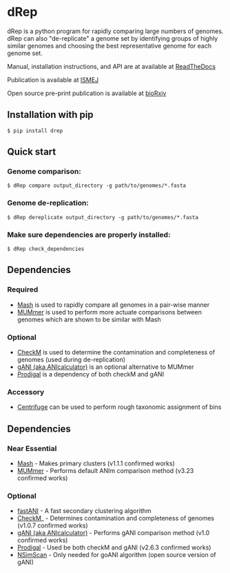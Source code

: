 # dRep

dRep is a python program for rapidly comparing large numbers of genomes. dRep can also "de-replicate" a genome set by identifying groups of highly similar genomes and choosing the best representative genome for each genome set.

Manual, installation instructions, and API are at available at
[ReadTheDocs](https://drep.readthedocs.io/en/latest/)

Publication is available at
[ISMEJ](http://www.nature.com/ismej/journal/vaop/ncurrent/full/ismej2017126a.html)

Open source pre-print publication is available at
[bioRxiv](https://doi.org/10.1101/108142)

## Installation with pip
```
$ pip install drep
```

## Quick start

### Genome comparison:
```
$ dRep compare output_directory -g path/to/genomes/*.fasta
```

### Genome de-replication:
```
$ dRep dereplicate output_directory -g path/to/genomes/*.fasta
```

### Make sure dependencies are properly installed:
```
$ dRep check_dependencies
```

## Dependencies
### Required
* [Mash](https://genomebiology.biomedcentral.com/articles/10.1186/s13059-016-0997-x) is used to rapidly compare all genomes in a pair-wise manner
* [MUMmer](http://mummer.sourceforge.net/) is used to perform more actuate comparisons between genomes which are shown to be similar with Mash

### Optional
* [CheckM](http://ecogenomics.github.io/CheckM/) is used to determine the contamination and completeness of genomes (used during de-replication)
* [gANI (aka ANIcalculator)](https://ani.jgi-psf.org/html/download.php?) is an optional alternative to MUMmer
* [Prodigal](http://prodigal.ornl.gov/) is a dependency of both checkM and gANI

### Accessory
* [Centrifuge](https://omictools.com/centrifuge-tool) can be used to perform rough taxonomic assignment of bins

## Dependencies
### Near Essential
* [Mash](https://genomebiology.biomedcentral.com/articles/10.1186/s13059-016-0997-x>) - Makes primary clusters (v1.1.1 confirmed works)
* [MUMmer](http://mummer.sourceforge.net/) - Performs default ANIm comparison method (v3.23 confirmed works)

### Optional

* [fastANI](https://github.com/ParBLiSS/FastANI) - A fast secondary clustering algorithm
* [CheckM](http://ecogenomics.github.io/CheckM/)_ - Determines contamination and completeness of genomes (v1.0.7 confirmed works)
* [gANI (aka ANIcalculator)](https://ani.jgi-psf.org/html/download.php?) - Performs gANI comparison method (v1.0 confirmed works)
* [Prodigal](http://prodigal.ornl.gov/) - Used be both checkM and gANI (v2.6.3 confirmed works)
* [NSimScan](https://pubmed.ncbi.nlm.nih.gov/27153714/) - Only needed for goANI algorithm (open source version of gANI)
